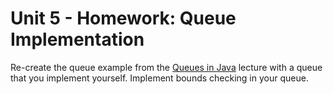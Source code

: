 # Unit 5 - Homework: Queue Implementation

Re-create the queue example from the [Queues in Java]() lecture with a queue that you implement yourself. Implement bounds checking in your queue.
